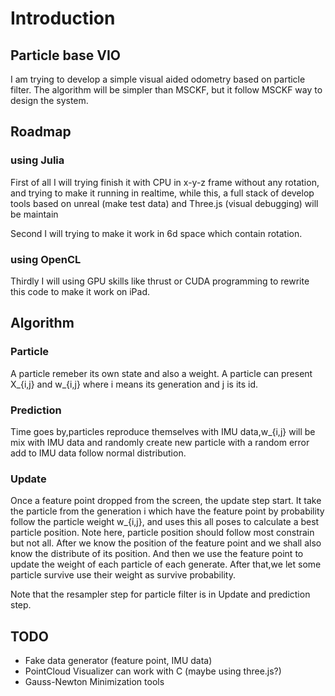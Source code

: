 # Introduction

## Particle base VIO

I am trying to develop a simple visual aided odometry based on particle filter.
The algorithm will be simpler than MSCKF, but it follow MSCKF way to design the system.

## Roadmap
### using Julia
First of all I will trying finish it with CPU in x-y-z frame without any rotation, and trying to make it running in realtime, while this, a full stack of develop tools based on unreal (make test data) and Three.js (visual debugging) will be maintain

Second I will trying to make it work in 6d space which contain rotation.

### using OpenCL

Thirdly I will using GPU skills like thrust or CUDA programming to rewrite this code to make it work on iPad.

## Algorithm

### Particle

A particle remeber its own state and also a weight. A particle can present X_{i,j} and w_{i,j} where i means its generation and j is its id.

### Prediction
Time goes by,particles reproduce themselves with IMU data,w_{i,j} will be mix with IMU data and randomly create new particle with a random error add to IMU data follow normal distribution.

### Update
Once a feature point dropped from the screen, the update step start. It take the particle from the generation i which have the feature point by probability follow the particle weight w_{i,j}, and uses this all poses to calculate a best particle position. Note here, particle position should follow most constrain but not all.
After we know the position of the feature point and we shall also know the distribute of its position. And then we use the feature point to update the weight of each particle of each generate.
After that,we let some particle survive use their weight as survive probability.

Note that the resampler step for particle filter is in Update and prediction step.

## TODO
 - Fake data generator (feature point, IMU data)
 - PointCloud Visualizer can work with C (maybe using three.js?)
 - Gauss-Newton Minimization tools
